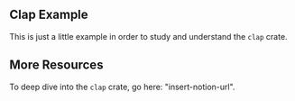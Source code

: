## Clap Example
This is just a little example in order to study and understand the `clap` crate.

## More Resources
To deep dive into the `clap` crate, go here: "insert-notion-url".